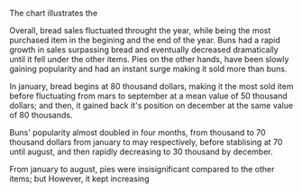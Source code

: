 The chart illustrates the 

Overall, bread sales fluctuated throught the year, while being the most purchased item in the begining and the end of the year. Buns had a rapid growth in sales surpassing bread and eventually decreased dramatically until it fell under the other items. Pies on the other hands, have been slowly gaining popularity and had an instant surge making it sold more than buns.

In january, bread begins at 80 thousand dollars, making it the most sold item before fluctuating from mars to september at a mean value of 50 thousand dollars; and then, it gained back it's position on december at the same value of 80 thousands. 

Buns' popularity almost doubled in four months, from  thousand to 70 thousand dollars from january to may respectively, before stablising at 70 until august, and then rapidly decreasing to 30 thousand by december.

From january to august, pies were insisignificant compared to the other items; but However, it kept increasing 